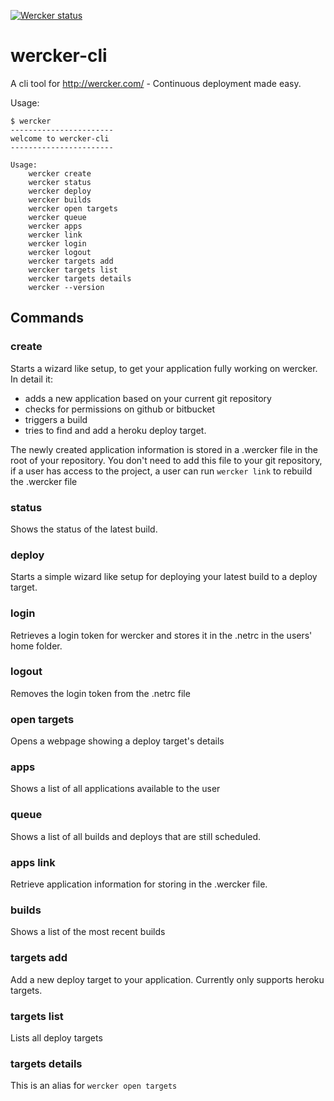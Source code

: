 [![Wercker status](https://app.wercker.com/status/5840daa766573eb20d45f39c815e322b/m)](https://app.wercker.com/project/bykey/5840daa766573eb20d45f39c815e322b)
# wercker-cli #

A cli tool for <http://wercker.com/> - Continuous deployment made easy.

Usage:

    $ wercker
    -----------------------
    welcome to wercker-cli
    -----------------------

    Usage:
        wercker create
        wercker status
        wercker deploy
        wercker builds
        wercker open targets
        wercker queue
        wercker apps
        wercker link
        wercker login
        wercker logout
        wercker targets add
        wercker targets list
        wercker targets details
        wercker --version

## Commands
### create
Starts a wizard like setup, to get your application fully working on wercker. In detail it:
* adds a new application based on your current git repository
* checks for permissions on github or bitbucket
* triggers a build
* tries to find and add a heroku deploy target.

The newly created application information is stored in a .wercker file in the root of your repository. You don't need to add this file to your git repository, if a user has access to the project, a user can run `wercker link` to rebuild the .wercker file

### status
Shows the status of the latest build.

### deploy
Starts a simple wizard like setup for deploying your latest build to a deploy target.

### login
Retrieves a login token for wercker and stores it in the .netrc in the users' home folder.

### logout
Removes the login token from the .netrc file

### open targets
Opens a webpage showing a deploy target's details

### apps
Shows a list of all applications available to the user

### queue
Shows a list of all builds and deploys that are still scheduled.

### apps link
Retrieve application information for storing in the .wercker file.

### builds
Shows a list of the most recent builds

### targets add
Add a new deploy target to your application. Currently only supports heroku targets.

### targets list
Lists all deploy targets

### targets details
This is an alias for `wercker open targets`
